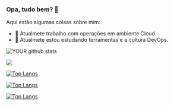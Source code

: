 ### Opa, tudo bem? 👋

Aqui estão algumas coisas sobre mim:

- 🔭 Atualmete trabalho com operações em ambiente Cloud.
- 🌱 Atualmete estou estudando ferramentas e a cultura DevOps.


![YOUR github stats](https://github-readme-stats.vercel.app/api?username=matheusdguerra&theme=radical)
 
[<img src="https://img.shields.io/badge/linkedin-%230077B5.svg?&style=for-the-badge&logo=linkedin&logoColor=white" />](https://www.linkedin.com/in/matheusdguerra/&theme=radical)

[![Top Langs](https://github-readme-stats.vercel.app/api/top-langs/?username=matheusdguerra&langs_count=8&theme=radical)](https://github.com/matheusdguerra/github-readme-stats)

[![Top Langs](https://github-readme-stats.vercel.app/api/top-langs/?username=matheusdguerra&layout=compact&theme=radical)](https://github.com/matheusdguerra/github-readme-stats)

[![Top Langs](https://github-readme-stats.vercel.app/api/top-langs/?username=matheusdguerra&hide_progress=true&theme=radical)](https://github.com/matheusdguerra/github-readme-stats)
